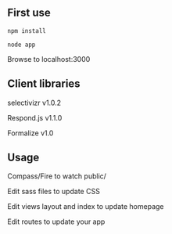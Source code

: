 ## First use

`npm install`

`node app`

Browse to localhost:3000

## Client libraries

selectivizr v1.0.2

Respond.js v1.1.0

Formalize v1.0

## Usage

Compass/Fire to watch public/

Edit sass files to update CSS

Edit views layout and index to update homepage

Edit routes to update your app
